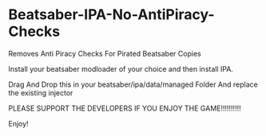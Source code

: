 # Beatsaber-IPA-No-AntiPiracy-Checks

Removes Anti Piracy Checks For Pirated Beatsaber Copies

Install your beatsaber modloader of your choice and then install IPA.

Drag And Drop this in your beatsaber/ipa/data/managed Folder And replace the existing injector 

PLEASE SUPPORT THE DEVELOPERS IF YOU ENJOY THE GAME!!!!!!!!!!

Enjoy!
